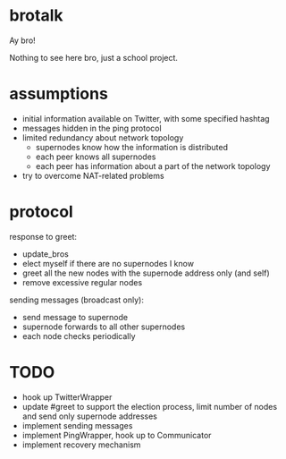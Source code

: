 brotalk
=======

Ay bro!

Nothing to see here bro, just a school project.

assumptions
===========

  * initial information available on Twitter, with some specified hashtag
  * messages hidden in the ping protocol
  * limited redundancy about network topology
    * supernodes know how the information is distributed
    * each peer knows all supernodes
    * each peer has information about a part of the network topology
  * try to overcome NAT-related problems

protocol
========

response to greet:

  * update\_bros
  * elect myself if there are no supernodes I know
  * greet all the new nodes with the supernode address only (and self)
  * remove excessive regular nodes

sending messages (broadcast only):

  * send message to supernode
  * supernode forwards to all other supernodes
  * each node checks periodically

TODO
====

  * hook up TwitterWrapper
  * update #greet to support the election process, limit number of nodes and send only supernode addresses
  * implement sending messages
  * implement PingWrapper, hook up to Communicator
  * implement recovery mechanism
